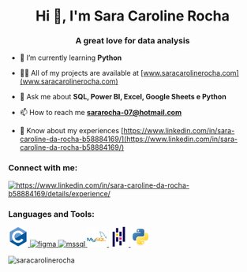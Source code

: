 <h1 align="center">Hi 👋, I'm Sara Caroline Rocha</h1>
<h3 align="center">A great love for data analysis</h3>

- 🌱 I’m currently learning **Python**

- 👨‍💻 All of my projects are available at [www.saracarolinerocha.com](www.saracarolinerocha.com)

- 💬 Ask me about **SQL, Power BI, Excel, Google Sheets e Python**

- 📫 How to reach me **sararocha-07@hotmail.com**

- 📄 Know about my experiences [https://www.linkedin.com/in/sara-caroline-da-rocha-b58884169/](https://www.linkedin.com/in/sara-caroline-da-rocha-b58884169/)

<h3 align="left">Connect with me:</h3>
<p align="left">
<a href="https://linkedin.com/in/https://www.linkedin.com/in/sara-caroline-da-rocha-b58884169/details/experience/" target="blank"><img align="center" src="https://raw.githubusercontent.com/rahuldkjain/github-profile-readme-generator/master/src/images/icons/Social/linked-in-alt.svg" alt="https://www.linkedin.com/in/sara-caroline-da-rocha-b58884169/details/experience/" height="30" width="40" /></a>
</p>

<h3 align="left">Languages and Tools:</h3>
<p align="left"> <a href="https://www.cprogramming.com/" target="_blank" rel="noreferrer"> <img src="https://raw.githubusercontent.com/devicons/devicon/master/icons/c/c-original.svg" alt="c" width="40" height="40"/> </a> <a href="https://www.figma.com/" target="_blank" rel="noreferrer"> <img src="https://www.vectorlogo.zone/logos/figma/figma-icon.svg" alt="figma" width="40" height="40"/> </a> <a href="https://www.microsoft.com/en-us/sql-server" target="_blank" rel="noreferrer"> <img src="https://www.svgrepo.com/show/303229/microsoft-sql-server-logo.svg" alt="mssql" width="40" height="40"/> </a> <a href="https://www.mysql.com/" target="_blank" rel="noreferrer"> <img src="https://raw.githubusercontent.com/devicons/devicon/master/icons/mysql/mysql-original-wordmark.svg" alt="mysql" width="40" height="40"/> </a> <a href="https://pandas.pydata.org/" target="_blank" rel="noreferrer"> <img src="https://raw.githubusercontent.com/devicons/devicon/2ae2a900d2f041da66e950e4d48052658d850630/icons/pandas/pandas-original.svg" alt="pandas" width="40" height="40"/> </a> <a href="https://www.python.org" target="_blank" rel="noreferrer"> <img src="https://raw.githubusercontent.com/devicons/devicon/master/icons/python/python-original.svg" alt="python" width="40" height="40"/> </a> </p>

<p><img align="center" src="https://github-readme-stats.vercel.app/api/top-langs?username=saracarolinerocha&show_icons=true&locale=en&layout=compact" alt="saracarolinerocha" /></p>



<!---
- 👋 Hi, I’m @saracarolinerocha
- 👀 I’m interested in ...
- 🌱 I’m currently learning ...
- 💞️ I’m looking to collaborate on ...
- 📫 How to reach me ...
- 😄 Pronouns: ...
- ⚡ Fun fact: ...


saracarolinerocha/saracarolinerocha is a ✨ special ✨ repository because its `README.md` (this file) appears on your GitHub profile.
You can click the Preview link to take a look at your changes.
--->
